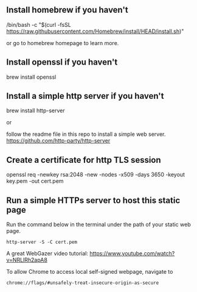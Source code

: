 ## Install homebrew if you haven't

/bin/bash -c "$(curl -fsSL https://raw.githubusercontent.com/Homebrew/install/HEAD/install.sh)"

or go to homebrew homepage to learn more.

## Install openssl if you haven't

brew install openssl

## Install a simple http server if you haven't

brew install http-server

or 

follow the readme file in this repo to install a simple web server.
https://github.com/http-party/http-server

## Create a certificate for http TLS session

openssl req -newkey rsa:2048 -new -nodes -x509 -days 3650 -keyout key.pem -out cert.pem

## Run a simple HTTPs server to host this static page

Run the command below in the terminal under the path of your static web page.
```
http-server -S -C cert.pem
```

A great WebGazer video tutorial: 
https://www.youtube.com/watch?v=NRLlRh2apA8

To allow Chrome to access local self-signed webpage, navigate to
```
chrome://flags/#unsafely-treat-insecure-origin-as-secure
```